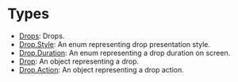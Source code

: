 # Types

  - [Drops](/Drops):
    Drops.
  - [Drop.Style](/Drop_Style):
    An enum representing drop presentation style.
  - [Drop.Duration](/Drop_Duration):
    An enum representing a drop duration on screen.
  - [Drop](/Drop):
    An object representing a drop.
  - [Drop.Action](/Drop_Action):
    An object representing a drop action.
